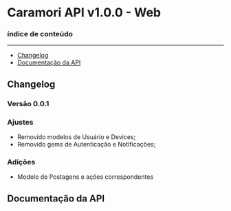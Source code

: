# Caramori API v1.0.0 - Web

### índice de conteúdo
---

* [Changelog](#changelog)
* [Documentação da API](#documentação-da-api)

## Changelog

### Versão 0.0.1
>>>
### Ajustes
- Removido modelos de Usuário e Devices;
- Removido gems de Autenticação e Notificações;

### Adições
- Modelo de Postagens e ações correspondentes
>>>

## Documentação da API
